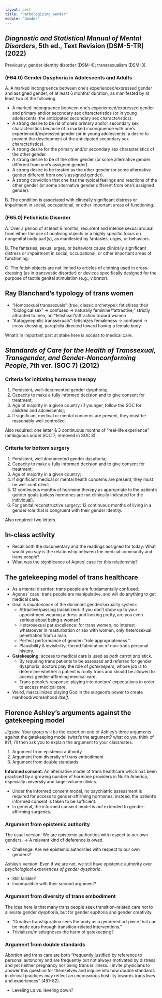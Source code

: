 ```yaml
---
layout: post
title: "Pathologizing Gender"
module: "Gender"
---
```


## *Diagnostic and Statistical Manual of Mental Disorders*, 5th ed., Text Revision (DSM-5-TR) (2022)

Previously: gender identity disorder (DSM-4); transsexualism (DSM-3).

### (F64.0) Gender Dysphoria in Adolescents and Adults

A. A marked incongruence between one’s experienced/expressed gender and assigned gender, of at least 6 months’ duration, as manifested by at least two of the following:

- A marked incongruence between one’s experienced/expressed gender and primary and/or secondary sex characteristics (or in young adolescents, the anticipated secondary sex characteristics).
- A strong desire to be rid of one’s primary and/or secondary sex characteristics because of a marked incongruence with one’s experienced/expressed gender (or in young adolescents, a desire to prevent the development of the anticipated secondary sex characteristics).
- A strong desire for the primary and/or secondary sex characteristics of the other gender.
- A strong desire to be of the other gender (or some alternative gender different from one’s assigned gender).
- A strong desire to be treated as the other gender (or some alternative gender different from one’s assigned gender).
- A strong conviction that one has the typical feelings and reactions of the other gender (or some alternative gender different from one’s assigned gender).

B. The condition is associated with clinically significant distress or impairment in social, occupational, or other important areas of functioning.

### (F65.0) Fetishistic Disorder

A. Over a period of at least 6 months, recurrent and intense sexual arousal from either the use of nonliving objects or a highly specific focus on nongenital body part(s), as manifested by fantasies, urges, or behaviors.

B. The fantasies, sexual urges, or behaviors cause clinically significant distress or impairment in social, occupational, or other important areas of functioning.

C. The fetish objects are not limited to articles of clothing used in cross-dressing (as in transvestic disorder) or devices specifically designed for the purpose of tactile genital stimulation (e.g., vibrator).

## Ray Blanchard’s typology of trans women

- “Homosexual transsexuals” (true, classic archetype): fetishizes their “biological sex” -> confused -> naturally feminine/“attractive,” strictly attracted to men, no “fetishism”/attraction toward women
- “Autogynephilic transsexuals”: fetishizes femaleness -> confused -> cross-dressing, paraphilia directed toward having a female body

What’s in important part at stake here is access to medical care.

## *Standards of Care for the Health of Transsexual, Transgender, and Gender-Nonconforming People*, 7th ver. (SOC 7) (2012)

### Criteria for initiating hormone therapy

1. Persistent, well-documented gender dysphoria;
2. Capacity to make a fully informed decision and to give consent for treatment;
3. Age of majority in a given country (if younger, follow the SOC for children and adolescents);
4. If significant medical or mental concerns are present, they must be reasonably well controlled.

Also required: one letter & 3 continuous months of “real-life experience” (ambiguous under SOC 7; removed in SOC 8).

### Criteria for bottom surgery

1. Persistent, well documented gender dysphoria;
2. Capacity to make a fully informed decision and to give consent for treatment;
3. Age of majority in a given country;
4. If significant medical or mental health concerns are present, they must be well controlled;
5. 12 continuous months of hormone therapy as appropriate to the patient’s gender goals (unless hormones are not clinically indicated for the individual).
6. For genital reconstructive surgery: 12 continuous months of living in a gender role that is congruent with their gender identity.

Also required: two letters.

## In-class activity

- Recall both the documentary and the readings assigned for today: What would you say is the relationship between the medical community and trans people?
- What was the significance of Agnes’ case for this relationship?

## The gatekeeping model of trans healthcare

- As a mental disorder: trans people are fundamentally confused.
- Agenes’ case: trans people are manipulative, and will do anything to get medical care.
- Goal is *maintenance* of the dominant gender/sexuality system:
  - Attractive/passing (racialized): if you don’t show up to your appointment wearing a dress and looking pretty, are you even serious about being a woman?
  - Heterosexual par excellence: for trans women, no interest whatsoever in masturbation or sex with women, only heterosexual penetration from a man.
  - Perfect performance of gender: “role appropriateness.”
  - Plausibility & invisibility: forced fabrication of non-trans personal history.
- **Gatekeeping**: access to medical care is used as *both* carrot *and* stick.
  - By requiring trans patients to be assessed and referred for gender dysphoria, doctors play the role of *gatekeepers*, whose job is to determine whether a patient is *really* trans and should be allowed to access gender-affirming medical care.
  - Trans people’s response: playing into doctors’ expectations in order to access medical care.
- Weird, masculinized playing God in the surgeon’s power to create manhood/womanhood *itself*.

## Florence Ashley’s arguments against the gatekeeping model

*Jigsaw*: Your group will be the expert on one of Ashley’s three arguments against the gatekeeping model (what’s the argument? what do you think of it?); I’ll then ask you to explain the argument to your classmates.

1. Argument from epistemic authority
2. Argument from diversity of trans embodiment
3. Argument from double standards

**Informed consent**: An alternative model of trans healthcare which has been practiced by a growing number of hormone providers in North America, especially university and large-volume clinics.

-  Under the informed consent model, no psychiatric assessment is required for access to gender-affirming hormones; instead, the patient’s informed consent is taken to be sufficient.
- In general, the informed consent model is *not* extended to gender-affirming surgeries.

### Argument from epistemic authority

The usual version: We are epistemic authorities with respect to our own genders. -> A relevant kind of deference is owed.

- Challenge: Are we epistemic authorities with respect to our own genders?

Ashley’s version: Even if we are not, we still have epistemic authority over *psychological experiences of gender dysphoria*.

- Still fallible?
- Incompatible with their second argument?

### Argument from diversity of trans embodiment

The idea here is that many trans people seek transition-related care not to alleviate gender dysphoria, but for gender euphoria and gender creativity.

- “Creative transfiguration sees the body as a gendered art piece that can be made ours through transition-related interventions.”
- Trivializes/misdiagnoses the harm of gatekeeping?

### Argument from double standards

Abortion and trans care are both “frequently justified by reference to personal autonomy and are frequently but not always motivated by distress, and yet neither pregnancy nor being trans is illness. I invite physicians to answer this question for themselves and inquire into how double standards in clinical practices may reflect an unconscious hostility towards trans lives and experiences” (481–82).

- Leveling up vs. leveling down?
